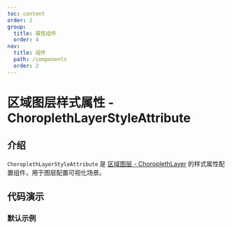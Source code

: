```yaml
---
toc: content
order: 2
group:
  title: 属性组件
  order: 4
nav:
  title: 组件
  path: /components
  order: 2
---
```


# 区域图层样式属性 - ChoroplethLayerStyleAttribute

## 介绍

`ChoroplethLayerStyleAttribute` 是 [区域图层 - ChoroplethLayer](/components/layers/composite-layers/choropleth-layer) 的样式属性配置组件，用于图层配置可视化场景。

## 代码演示

### 默认示例

<code src="./demos/default.tsx"></code>

<API></API>
